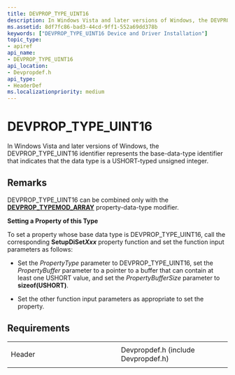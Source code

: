 ```yaml
---
title: DEVPROP_TYPE_UINT16
description: In Windows Vista and later versions of Windows, the DEVPROP_TYPE_UINT16 identifier represents the base-data-type identifier that indicates that the data type is a USHORT-typed unsigned integer.
ms.assetid: 8df7fc86-bad3-44cd-9ff1-552a69dd378b
keywords: ["DEVPROP_TYPE_UINT16 Device and Driver Installation"]
topic_type:
- apiref
api_name:
- DEVPROP_TYPE_UINT16
api_location:
- Devpropdef.h
api_type:
- HeaderDef
ms.localizationpriority: medium
---
```


# DEVPROP_TYPE_UINT16


In Windows Vista and later versions of Windows, the DEVPROP_TYPE_UINT16 identifier represents the base-data-type identifier that indicates that the data type is a USHORT-typed unsigned integer.

Remarks
-------

DEVPROP_TYPE_UINT16 can be combined only with the [**DEVPROP_TYPEMOD_ARRAY**](devprop-typemod-array.md) property-data-type modifier.

**Setting a Property of this Type**

To set a property whose base data type is DEVPROP_TYPE_UINT16, call the corresponding **SetupDiSet*Xxx*** property function and set the function input parameters as follows:

-   Set the *PropertyType* parameter to DEVPROP_TYPE_UINT16, set the *PropertyBuffer* parameter to a pointer to a buffer that can contain at least one USHORT value, and set the *PropertyBufferSize* parameter to **sizeof(**USHORT**)**.

-   Set the other function input parameters as appropriate to set the property.

Requirements
------------

<table>
<colgroup>
<col width="50%" />
<col width="50%" />
</colgroup>
<tbody>
<tr class="odd">
<td align="left"><p>Header</p></td>
<td align="left">Devpropdef.h (include Devpropdef.h)</td>
</tr>
</tbody>
</table>

 

 





